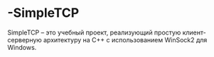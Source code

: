 # -SimpleTCP
SimpleTCP – это учебный проект, реализующий простую клиент-серверную архитектуру на C++ с использованием WinSock2 для Windows.
